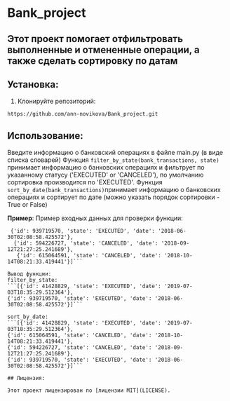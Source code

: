 # Bank_project

## Этот проект помогает отфильтровать выполненные и отмененные операции, а также сделать сортировку по датам

## Установка:

1. Клонируйте репозиторий:
```
https://github.com/ann-novikova/Bank_project.git
```

## Использование:

Введите информацию о банковский операциях в файле main.py (в виде списка словарей)
Функция `filter_by_state(bank_transactions, state)` принимает информацию о банковских операциях и фильтрует по указанному
статусу ('EXECUTED' or 'CANCELED'), по умолчанию сортировка производится по 'EXECUTED'.
Функция `sort_by_date(bank_transactions)`принимает информацию о банковских операциях и сортирует по дате (можно указать
порядок сортировки - True or False)

**Пример**:
Пример входных данных для проверки функции:
```[{'id': 41428829, 'state': 'EXECUTED', 'date': '2019-07-03T18:35:29.512364'},
 {'id': 939719570, 'state': 'EXECUTED', 'date': '2018-06-30T02:08:58.425572'},
  {'id': 594226727, 'state': 'CANCELED', 'date': '2018-09-12T21:27:25.241689'},
   {'id': 615064591, 'state': 'CANCELED', 'date': '2018-10-14T08:21:33.419441'}]```

Вывод функции:
filter_by_state:
```[{'id': 41428829, 'state': 'EXECUTED', 'date': '2019-07-03T18:35:29.512364'}, 
{'id': 939719570, 'state': 'EXECUTED', 'date': '2018-06-30T02:08:58.425572'}]```

sort_by_date:
```[{'id': 41428829, 'state': 'EXECUTED', 'date': '2019-07-03T18:35:29.512364'}, 
{'id': 615064591, 'state': 'CANCELED', 'date': '2018-10-14T08:21:33.419441'}, 
{'id': 594226727, 'state': 'CANCELED', 'date': '2018-09-12T21:27:25.241689'}, 
{'id': 939719570, 'state': 'EXECUTED', 'date': '2018-06-30T02:08:58.425572'}]```

## Лицензия:

Этот проект лицензирован по [лицензии MIT](LICENSE).